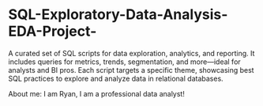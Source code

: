 # SQL-Exploratory-Data-Analysis-EDA-Project-
A curated set of SQL scripts for data exploration, analytics, and reporting. It includes queries for metrics, trends, segmentation, and more—ideal for analysts and BI pros. Each script targets a specific theme, showcasing best SQL practices to explore and analyze data in relational databases.

About me: I am Ryan,  I am a professional data analyst!
